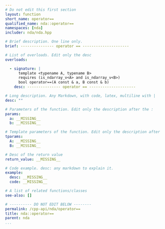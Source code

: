 ```yaml
---
# Do not edit this first section
layout: function
short_name: operator==
qualified_name: nda::operator==
namespaces: [nda]
includer: nda/nda.hpp

# Brief description. One line only.
brief: --------------- operator == ---------------------

# List of overloads. Edit only the desc
overloads:

  - signature: |
      template <typename A, typename B>
      requires (is_ndarray_v<A> and is_ndarray_v<B>)
      bool operator==(A const & a, B const & b)
    desc: --------------- operator == ---------------------

# Long description. Any Markdown, with code, latex, multiline with |
desc: ""

# Parameters of the function. Edit only the description after the :
params:
  a: __MISSING__
  b: __MISSING__

# Template parameters of the function. Edit only the description after the :
tparams:
  A: __MISSING__
  B: __MISSING__

# Desc of the return value
return_value: __MISSING__

# Code example. desc: any markdown to explain it.
example:
  desc: __MISSING__
  code: __MISSING__

# A list of related functions/classes
see-also: []

# ---------- DO NOT EDIT BELOW --------
permalink: /cpp-api/nda/operator==
title: nda::operator==
parent: nda
...
```


